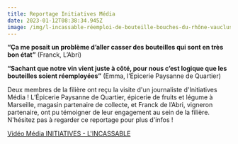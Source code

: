 ```yaml
---
title: Reportage Initiatives Média
date: 2023-01-12T08:38:34.945Z
image: /img/l-incassable-réemploi-de-bouteille-bouches-du-rhône-vaucluse.png
---
```

**“Ça me posait un problème d’aller casser des bouteilles qui sont en très bon état”** (Franck, L’Abri)

**“Sachant que notre vin vient juste à côté, pour nous c’est logique que les bouteilles soient réemployées”** (Emma, l’Épicerie Paysanne de Quartier)

Deux membres de la filière ont reçu la visite d'un journaliste d'Initiatives Média ! L’Épicerie Paysanne de Quartier, épicerie de fruits et légume à Marseille, magasin partenaire de collecte, et Franck de l’Abri, vigneron partenaire, ont pu témoigner de leur engagement au sein de la filière. N'hésitez pas à regarder ce reportage pour plus d'infos !


[Vidéo Média INITIATIVES - L'INCASSABLE](https://initiatives.media/a-marseille-lincassable-remet-la-consigne-au-gout-du-jour/)